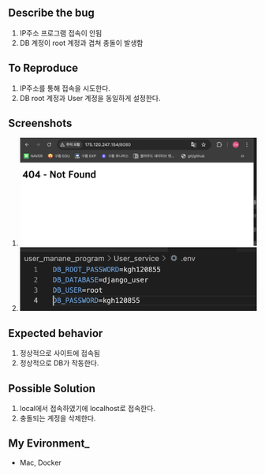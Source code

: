 ## Describe the bug
1. IP주소 프로그램 접속이 안됨
2. DB 계정이 root 계정과 겹쳐 충돌이 발생함

## To Reproduce
1. IP주소를 통해 접속을 시도한다.
2. DB root 계정과 User 계정을 동일하게 설정한다.


## Screenshots
1. ![404page](./404page.png)
2. ![root_error](./root_error.png)

## Expected behavior
1. 정상적으로 사이트에 접속됨
2. 정상적으로 DB가 작동한다.

## Possible Solution
1. local에서 접속하였기에 localhost로 접속한다.
2. 충돌되는 계정을 삭제한다.

## My Evironment_
- Mac, Docker